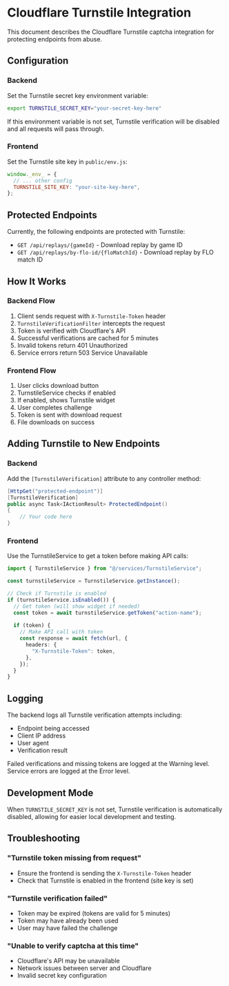 # Cloudflare Turnstile Integration

This document describes the Cloudflare Turnstile captcha integration for protecting endpoints from abuse.

## Configuration

### Backend
Set the Turnstile secret key environment variable:
```bash
export TURNSTILE_SECRET_KEY="your-secret-key-here"
```

If this environment variable is not set, Turnstile verification will be disabled and all requests will pass through.

### Frontend
Set the Turnstile site key in `public/env.js`:
```javascript
window._env_ = {
  // ... other config
  TURNSTILE_SITE_KEY: "your-site-key-here",
};
```

## Protected Endpoints

Currently, the following endpoints are protected with Turnstile:
- `GET /api/replays/{gameId}` - Download replay by game ID
- `GET /api/replays/by-flo-id/{floMatchId}` - Download replay by FLO match ID

## How It Works

### Backend Flow
1. Client sends request with `X-Turnstile-Token` header
2. `TurnstileVerificationFilter` intercepts the request
3. Token is verified with Cloudflare's API
4. Successful verifications are cached for 5 minutes
5. Invalid tokens return 401 Unauthorized
6. Service errors return 503 Service Unavailable

### Frontend Flow
1. User clicks download button
2. TurnstileService checks if enabled
3. If enabled, shows Turnstile widget
4. User completes challenge
5. Token is sent with download request
6. File downloads on success

## Adding Turnstile to New Endpoints

### Backend
Add the `[TurnstileVerification]` attribute to any controller method:

```csharp
[HttpGet("protected-endpoint")]
[TurnstileVerification]
public async Task<IActionResult> ProtectedEndpoint()
{
    // Your code here
}
```

### Frontend
Use the TurnstileService to get a token before making API calls:

```typescript
import { TurnstileService } from "@/services/TurnstileService";

const turnstileService = TurnstileService.getInstance();

// Check if Turnstile is enabled
if (turnstileService.isEnabled()) {
  // Get token (will show widget if needed)
  const token = await turnstileService.getToken("action-name");
  
  if (token) {
    // Make API call with token
    const response = await fetch(url, {
      headers: {
        "X-Turnstile-Token": token,
      },
    });
  }
}
```

## Logging

The backend logs all Turnstile verification attempts including:
- Endpoint being accessed
- Client IP address
- User agent
- Verification result

Failed verifications and missing tokens are logged at the Warning level.
Service errors are logged at the Error level.

## Development Mode

When `TURNSTILE_SECRET_KEY` is not set, Turnstile verification is automatically disabled, allowing for easier local development and testing.

## Troubleshooting

### "Turnstile token missing from request"
- Ensure the frontend is sending the `X-Turnstile-Token` header
- Check that Turnstile is enabled in the frontend (site key is set)

### "Turnstile verification failed"
- Token may be expired (tokens are valid for 5 minutes)
- Token may have already been used
- User may have failed the challenge

### "Unable to verify captcha at this time"
- Cloudflare's API may be unavailable
- Network issues between server and Cloudflare
- Invalid secret key configuration